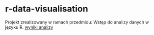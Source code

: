 # r-data-visualisation
Projekt zrealizowany w ramach przedmiou: Wstęp do analizy danych w języku R.
[wyniki analizy](https://github.com/Mon4/r-data-visualisation/blob/main/projekt%20-%20wizualizacja%20danych.pdf)
